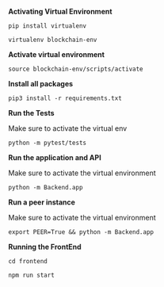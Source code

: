 **Activating Virtual Environment**

```pip install virtualenv```

```virtualenv blockchain-env```

**Activate virtual environment**

```source blockchain-env/scripts/activate```

**Install all packages**

```pip3 install -r requirements.txt```

**Run the Tests**

Make sure to activate the virtual env

```python -m pytest/tests```

**Run the application and API**

Make sure to activate the virtual environment

```python -m Backend.app```


**Run a peer instance**

Make sure to activate the virtual environment

```export PEER=True && python -m Backend.app```


**Running the FrontEnd**

```cd frontend```

```npm run start```